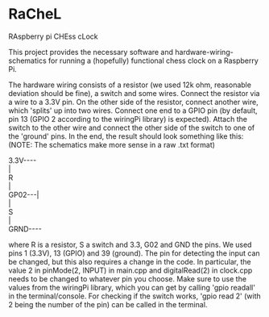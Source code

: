 # RaCheL
RAspberry pi CHEss cLock

This project provides the necessary software and hardware-wiring-schematics for running a (hopefully) functional chess clock on a Raspberry Pi.

The hardware wiring consists of a resistor (we used 12k ohm, reasonable deviation should be fine), a switch and some wires.
Connect the resistor via a wire to a 3.3V pin.
On the other side of the resistor, connect another wire, which 'splits' up into two wires.
Connect one end to a GPIO pin (by default, pin 13 (GPIO 2 according to the wiringPi library) is expected).
Attach the switch to the other wire and connect the other side of the switch to one of the 'ground' pins.
In the end, the result should look something like this:
(NOTE: The schematics make more sense in a raw .txt format)

3.3V----   
       |   
       R   
       |   
GP02---|  
       |  
       S  
       |   
GRND----   

where R is a resistor, S a switch and 3.3, G02 and GND the pins.
We used pins 1 (3.3V), 13 (GPIO) and 39 (ground).
The pin for detecting the input can be changed, but this also requires a change in the code.
In particular, the value 2 in pinMode(2, INPUT) in main.cpp and digitalRead(2) in clock.cpp needs to be changed to whatever pin you choose.
Make sure to use the values from the wiringPi library, which you can get by calling 'gpio readall' in the terminal/console.
For checking if the switch works, 'gpio read 2' (with 2 being the number of the pin) can be called in the terminal.
